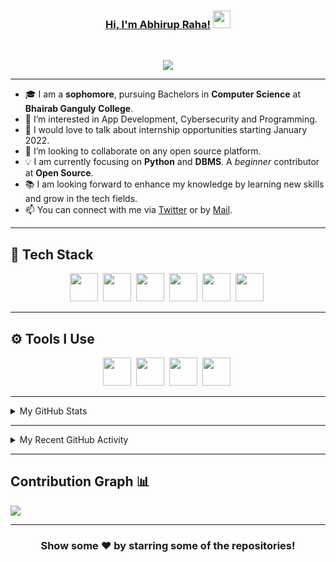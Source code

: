 
<!--
**its-abhirup/its-abhirup** is a ✨ _special_ ✨ repository because its `README.md` (this file) appears on your GitHub profile.

Here are some ideas to get you started:

- 🔭 I’m currently working on ...
- 🌱 I’m currently learning ...
- 👯 I’m looking to collaborate on ...
- 🤔 I’m looking for help with ...
- 💬 Ask me about ...
- 📫 How to reach me: ...
- 😄 Pronouns: He/him
- ⚡ Fun fact: ...
-->

<h3 align="center">
	<a href="https://itsabhirup.github.io/">Hi, I'm Abhirup Raha!</a>
  <img src="https://media.giphy.com/media/hvRJCLFzcasrR4ia7z/giphy.gif" width="28">
</h3> <a href="https://github.com/its-abhirup/its-abhirup/"> </a>
<br/>

<!-- Typing SVG by DenverCoder1 - https://github.com/DenverCoder1/readme-typing-svg -->
<p align="center">
  <a href="https://github.com/DenverCoder1/readme-typing-svg"><img src="https://readme-typing-svg.herokuapp.com?lines=Computer+Science+Student;Java+Developer;Open%20Source%20|%20Python%20|%20App+Development%20Enthusiastic;Always%20learning%20new%20things&center=true&width=580&height=45"></a>
</p>

---
<!-- <h1><img src="https://raw.githubusercontent.com/aemmadi/aemmadi/master/wave.gif" width="30px"> Hi, I’m Abhirup Raha</h1> -->
<!-- <h3>I'm a college student and a front-end developer.</h3> -->

- 🎓 I am a **sophomore**, pursuing Bachelors in **Computer Science** at **Bhairab Ganguly College**. <br>
- 👀 I’m interested in App Development, Cybersecurity and Programming.
- 💬 I would love to talk about internship opportunities starting January 2022.
- 💞️ I’m looking to collaborate on any open source platform.
- 💡 I am currently focusing on **Python** and **DBMS**. A *beginner* contributor at **Open Source**. <br>
- 📚 I am looking forward to enhance my knowledge by learning new skills and grow in the tech fields.
- 📫 You can connect with me via [Twitter](https://twitter.com/its_abhirup) or by [Mail](mailto:abhiruprahabusiness@gmail.com).

---
<!-- <h2>📫 How to reach me:</h2> <br>
<a href="mailto:abhiruprahabusiness@gmail.com" target="_blank"><img src="images/official-gmail-icon.svg" alt="Gmail Logo" width="50"></a>&emsp;
<a href="https://www.linkedin.com/in/susmita-dey-15a15a210/" target="_blank"><img src="images/linkedin-icon-2.svg" alt="LinkedIn Logo" width="50"></a>&emsp;
<a href="https://twitter.com/its_abhirup" target="_blank"><img src="images/twitter-6.svg" alt="Twitter Logo" width="80"></a>&emsp;
<a href="https://discord.gg/g7FmxB9uZp" target="_blank"><img src="images/discord-6.svg" alt="Discord Logo" width="60"></a>&emsp;
<a href="https://www.youtube.com/channel/UCsuzc8lqAbgUYo4yzpjtfSw" target="_blank"><img src="images/youtube-3.svg" alt="YouTube Logo" width="60"></a>&emsp;
<a href="https://dev.to/its_abhirup"><img src="images/Dev.to image.png" alt="Dev.to Icon" width="70"></a>&emsp;&emsp; 

<hr/> -->
<h2> 🥞 Tech Stack</h2>
<p align="center">
<span><img src="https://cdn.jsdelivr.net/gh/devicons/devicon@latest/icons/java/java-original.svg" width="45px"></span>&nbsp;
<span><img src="https://cdn.jsdelivr.net/gh/devicons/devicon@latest/icons/python/python-original.svg" width="45px"></span>&nbsp;
<span><img src="https://cdn.jsdelivr.net/gh/devicons/devicon@latest/icons/c/c-plain.svg" width="45px"></span>&nbsp;
<!-- <span><img src="https://cdn.jsdelivr.net/gh/devicons/devicon@latest/icons/cplusplus/cpplus-original.svg" width="45px"></span>&nbsp; -->
<span><img src="https://cdn.jsdelivr.net/gh/devicons/devicon@latest/icons/oracle/oracle-original.svg" width="45px"></span>&nbsp;
<span><img src="https://cdn.jsdelivr.net/gh/devicons/devicon@latest/icons/html5/html5-plain.svg" width="45px"></span>&nbsp;
<span><img src="https://cdn.jsdelivr.net/gh/devicons/devicon@latest/icons/css3/css3-plain.svg" width="45px"></span>&nbsp;
</p>

---

<h2>⚙ Tools I Use</h2>
<p align="center">
<span><img src="https://cdn.jsdelivr.net/gh/devicons/devicon@latest/icons/git/git-plain.svg" width="45px"></span>&nbsp;
<span><img src="https://cdn.worldvectorlogo.com/logos/linux.svg" width="45px"></span>&nbsp;
<!-- <span><img src="https://cdn.jsdelivr.net/gh/devicons/devicon@latest/icons/firefox/mozilla-original.svg" width="35px"></span>&nbsp; -->
<span><img src="https://cdn.jsdelivr.net/gh/devicons/devicon/icons/vscode/vscode-original.svg" width="45px"></span>&nbsp;
<span><img src="https://upload.wikimedia.org/wikipedia/commons/1/1d/PyCharm_Icon.svg" width="45px"></span>&nbsp;
  </p>

---

<!-- ## Stats 📈 -->
<details>
	<summary> My GitHub Stats</summary>
<br>
<p align="center">
<a href="https://github.com/its-abhirup">
	<img src="https://github-readme-stats.vercel.app/api?username=its-abhirup&show_icons=true&include_all_commits=true&theme=react&hide_border=true" alt="Abhirup's github stats" />
<!-- <img src="https://github-readme-stats.vercel.app/api/top-langs/?username=its-abhirup&layout=compact&theme=react&hide_border=true" /> -->
</a>
</p>
</details>

---
<!-- ## Recent GitHub Activity -->
<details>
	<summary> My Recent GitHub Activity</summary>
<br>
	
<!--START_SECTION:activity-->
1. 💪 Opened PR [#2](https://github.com/opensourcecommunity-hub/amazing-github-profiles/pull/2) in [opensourcecommunity-hub/amazing-github-profiles](https://github.com/opensourcecommunity-hub/amazing-github-profiles)
2. ❗️ Opened issue [#3642](https://github.com/EddieHubCommunity/support/issues/3642) in [EddieHubCommunity/support](https://github.com/EddieHubCommunity/support)
<!--END_SECTION:activity-->
	
</details>

---

## Contribution Graph 📊

<img
     src="https://activity-graph.herokuapp.com/graph?username=its-abhirup&theme=chartreuse-dark"
     />

---
<div align="center">

### Show some ❤️ by starring some of the repositories!

</div>

<!-- ![GitHub metrics](https://metrics.lecoq.io/its-abhirup)   -->
